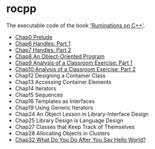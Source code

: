 # rocpp

The executable code of the book ['Ruminations on C++'](https://www.amazon.com/Ruminations-Decade-Programming-Insight-Experience/dp/0201423391/).

* [Chap0 Prelude](./chap0/)
* [Chap6 Handles: Part 1](./chap6/)
* [Chap7 Handles: Part 2](./chap7/)
* [Chap8 An Object-Oriented Program](./chap8/)
* [Chap9 Analysis of a Classroom Exercise: Part 1](./chap9/)
* [Chap10 Analysis of a Classroom Exercise: Part 2](./chap10/)
* Chap12 Designing a Container Class
* Chap13 Accessing Container Elements
* Chap14 Iterators
* Chap15 Sequences
* Chap16 Templates as Interfaces
* Chap19 Using Generic Iterators
* Chap24 An Object Lesson in Library-Interface Design
* Chap25 Library Design is Language Design
* Chap27 Classes that Keep Track of Themselves
* Chap28 Allocating Objects in Clusters
* [Chap32 What Do You Do After You Say Hello World?](./chap32/)
